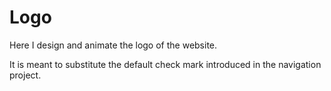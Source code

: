 # Logo

Here I design and animate the logo of the website.

It is meant to substitute the default check mark introduced in the navigation project.
